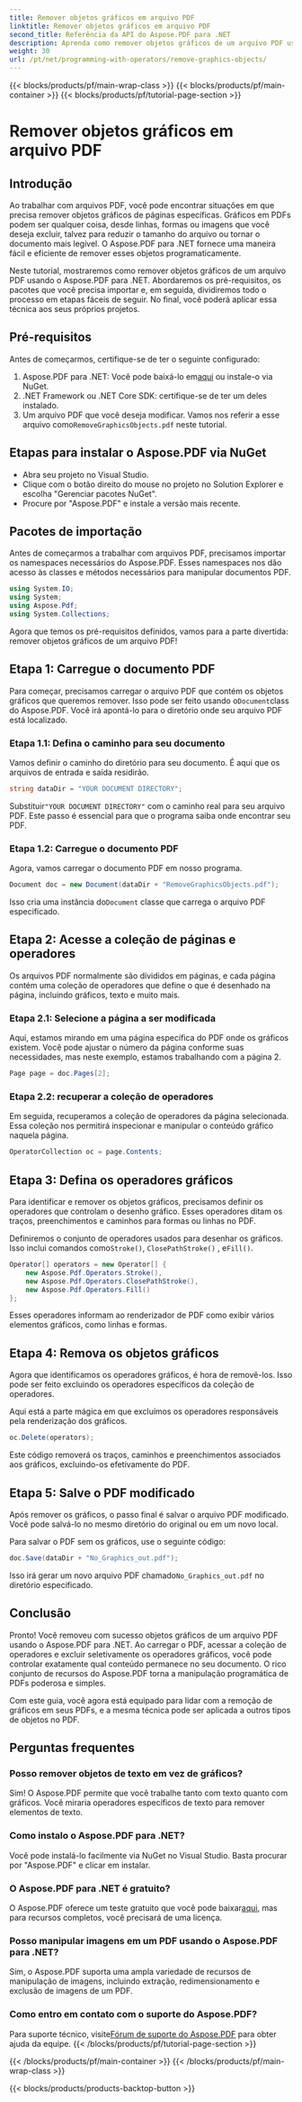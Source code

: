 ```yaml
---
title: Remover objetos gráficos em arquivo PDF
linktitle: Remover objetos gráficos em arquivo PDF
second_title: Referência da API do Aspose.PDF para .NET
description: Aprenda como remover objetos gráficos de um arquivo PDF usando Aspose.PDF para .NET neste guia passo a passo. Simplifique suas tarefas de manipulação de PDF.
weight: 30
url: /pt/net/programming-with-operators/remove-graphics-objects/
---
```


{{< blocks/products/pf/main-wrap-class >}}
{{< blocks/products/pf/main-container >}}
{{< blocks/products/pf/tutorial-page-section >}}

# Remover objetos gráficos em arquivo PDF

## Introdução

Ao trabalhar com arquivos PDF, você pode encontrar situações em que precisa remover objetos gráficos de páginas específicas. Gráficos em PDFs podem ser qualquer coisa, desde linhas, formas ou imagens que você deseja excluir, talvez para reduzir o tamanho do arquivo ou tornar o documento mais legível. O Aspose.PDF para .NET fornece uma maneira fácil e eficiente de remover esses objetos programaticamente.

Neste tutorial, mostraremos como remover objetos gráficos de um arquivo PDF usando o Aspose.PDF para .NET. Abordaremos os pré-requisitos, os pacotes que você precisa importar e, em seguida, dividiremos todo o processo em etapas fáceis de seguir. No final, você poderá aplicar essa técnica aos seus próprios projetos.

## Pré-requisitos

Antes de começarmos, certifique-se de ter o seguinte configurado:

1.  Aspose.PDF para .NET: Você pode baixá-lo em[aqui](https://releases.aspose.com/pdf/net/) ou instale-o via NuGet.
2. .NET Framework ou .NET Core SDK: certifique-se de ter um deles instalado.
3.  Um arquivo PDF que você deseja modificar. Vamos nos referir a esse arquivo como`RemoveGraphicsObjects.pdf` neste tutorial.

## Etapas para instalar o Aspose.PDF via NuGet

- Abra seu projeto no Visual Studio.
- Clique com o botão direito do mouse no projeto no Solution Explorer e escolha "Gerenciar pacotes NuGet".
- Procure por "Aspose.PDF" e instale a versão mais recente.
  
## Pacotes de importação

Antes de começarmos a trabalhar com arquivos PDF, precisamos importar os namespaces necessários do Aspose.PDF. Esses namespaces nos dão acesso às classes e métodos necessários para manipular documentos PDF.

```csharp
using System.IO;
using System;
using Aspose.Pdf;
using System.Collections;
```

Agora que temos os pré-requisitos definidos, vamos para a parte divertida: remover objetos gráficos de um arquivo PDF!

## Etapa 1: Carregue o documento PDF

 Para começar, precisamos carregar o arquivo PDF que contém os objetos gráficos que queremos remover. Isso pode ser feito usando o`Document`class do Aspose.PDF. Você irá apontá-lo para o diretório onde seu arquivo PDF está localizado.

### Etapa 1.1: Defina o caminho para seu documento

Vamos definir o caminho do diretório para seu documento. É aqui que os arquivos de entrada e saída residirão.

```csharp
string dataDir = "YOUR DOCUMENT DIRECTORY";
```

 Substituir`"YOUR DOCUMENT DIRECTORY"` com o caminho real para seu arquivo PDF. Este passo é essencial para que o programa saiba onde encontrar seu PDF.

### Etapa 1.2: Carregue o documento PDF

Agora, vamos carregar o documento PDF em nosso programa.

```csharp
Document doc = new Document(dataDir + "RemoveGraphicsObjects.pdf");
```

 Isso cria uma instância do`Document` classe que carrega o arquivo PDF especificado.

## Etapa 2: Acesse a coleção de páginas e operadores

Os arquivos PDF normalmente são divididos em páginas, e cada página contém uma coleção de operadores que define o que é desenhado na página, incluindo gráficos, texto e muito mais.

### Etapa 2.1: Selecione a página a ser modificada

Aqui, estamos mirando em uma página específica do PDF onde os gráficos existem. Você pode ajustar o número da página conforme suas necessidades, mas neste exemplo, estamos trabalhando com a página 2.

```csharp
Page page = doc.Pages[2];
```

### Etapa 2.2: recuperar a coleção de operadores

Em seguida, recuperamos a coleção de operadores da página selecionada. Essa coleção nos permitirá inspecionar e manipular o conteúdo gráfico naquela página.

```csharp
OperatorCollection oc = page.Contents;
```

## Etapa 3: Defina os operadores gráficos

Para identificar e remover os objetos gráficos, precisamos definir os operadores que controlam o desenho gráfico. Esses operadores ditam os traços, preenchimentos e caminhos para formas ou linhas no PDF.

 Definiremos o conjunto de operadores usados para desenhar os gráficos. Isso inclui comandos como`Stroke()`, `ClosePathStroke()` , e`Fill()`.

```csharp
Operator[] operators = new Operator[] {
    new Aspose.Pdf.Operators.Stroke(),
    new Aspose.Pdf.Operators.ClosePathStroke(),
    new Aspose.Pdf.Operators.Fill()
};
```

Esses operadores informam ao renderizador de PDF como exibir vários elementos gráficos, como linhas e formas.

## Etapa 4: Remova os objetos gráficos

Agora que identificamos os operadores gráficos, é hora de removê-los. Isso pode ser feito excluindo os operadores específicos da coleção de operadores.

Aqui está a parte mágica em que excluímos os operadores responsáveis pela renderização dos gráficos.

```csharp
oc.Delete(operators);
```

Este código removerá os traços, caminhos e preenchimentos associados aos gráficos, excluindo-os efetivamente do PDF.

## Etapa 5: Salve o PDF modificado

Após remover os gráficos, o passo final é salvar o arquivo PDF modificado. Você pode salvá-lo no mesmo diretório do original ou em um novo local.

Para salvar o PDF sem os gráficos, use o seguinte código:

```csharp
doc.Save(dataDir + "No_Graphics_out.pdf");
```

 Isso irá gerar um novo arquivo PDF chamado`No_Graphics_out.pdf` no diretório especificado.

## Conclusão

Pronto! Você removeu com sucesso objetos gráficos de um arquivo PDF usando o Aspose.PDF para .NET. Ao carregar o PDF, acessar a coleção de operadores e excluir seletivamente os operadores gráficos, você pode controlar exatamente qual conteúdo permanece no seu documento. O rico conjunto de recursos do Aspose.PDF torna a manipulação programática de PDFs poderosa e simples.

Com este guia, você agora está equipado para lidar com a remoção de gráficos em seus PDFs, e a mesma técnica pode ser aplicada a outros tipos de objetos no PDF.

## Perguntas frequentes

### Posso remover objetos de texto em vez de gráficos?

Sim! O Aspose.PDF permite que você trabalhe tanto com texto quanto com gráficos. Você miraria operadores específicos de texto para remover elementos de texto.

### Como instalo o Aspose.PDF para .NET?

Você pode instalá-lo facilmente via NuGet no Visual Studio. Basta procurar por "Aspose.PDF" e clicar em instalar.

### O Aspose.PDF para .NET é gratuito?

 O Aspose.PDF oferece um teste gratuito que você pode baixar[aqui](https://releases.aspose.com/), mas para recursos completos, você precisará de uma licença.

### Posso manipular imagens em um PDF usando o Aspose.PDF para .NET?

Sim, o Aspose.PDF suporta uma ampla variedade de recursos de manipulação de imagens, incluindo extração, redimensionamento e exclusão de imagens de um PDF.

### Como entro em contato com o suporte do Aspose.PDF?

 Para suporte técnico, visite[Fórum de suporte do Aspose.PDF](https://forum.aspose.com/c/pdf/10) para obter ajuda da equipe.
{{< /blocks/products/pf/tutorial-page-section >}}

{{< /blocks/products/pf/main-container >}}
{{< /blocks/products/pf/main-wrap-class >}}

{{< blocks/products/products-backtop-button >}}
